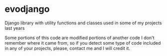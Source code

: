 evodjango
=========

Django library with utility functions and classes used in some of my projects last years

Some portions of this code are modified portions of another code I don't remember where it
came from, so if you detect some type of code included in any of your projects, please,
contact me and I will credit it.
